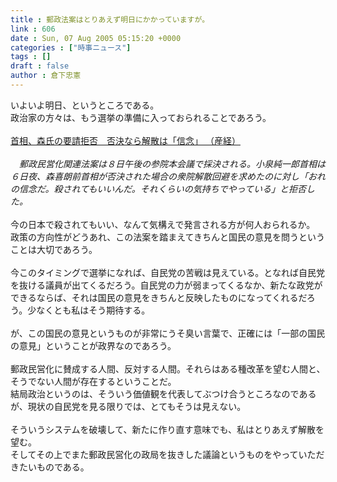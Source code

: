 ```yaml
---
title : 郵政法案はとりあえず明日にかかっていますが。
link : 606
date : Sun, 07 Aug 2005 05:15:20 +0000
categories : ["時事ニュース"]
tags : []
draft : false
author : 倉下忠憲
---
```


いよいよ明日、というところである。<BR>政治家の方々は、もう選挙の準備に入っておられることであろう。<BR><BR><A HREF="http://www.sankei.co.jp/news/050806/sei093.htm" TARGET="_blank">首相、森氏の要請拒否　否決なら解散は「信念」 （産経）</A><BR><BR>　<I>郵政民営化関連法案は８日午後の参院本会議で採決される。小泉純一郎首相は６日夜、森喜朗前首相が否決された場合の衆院解散回避を求めたのに対し「おれの信念だ。殺されてもいいんだ。それくらいの気持ちでやっている」と拒否した。</I><BR><BR>今の日本で殺されてもいい、なんて気構えで発言される方が何人おられるか。<BR>政策の方向性がどうあれ、この法案を踏まえてきちんと国民の意見を問うということは大切であろう。<BR><BR>今このタイミングで選挙になれば、自民党の苦戦は見えている。となれば自民党を抜ける議員が出てくるだろう。自民党の力が弱まってくるなか、新たな政党ができるならば、それは国民の意見をきちんと反映したものになってくれるだろう。少なくとも私はそう期待する。<BR><BR>が、この国民の意見というものが非常にうそ臭い言葉で、正確には「一部の国民の意見」ということが政界なのであろう。<BR><BR>郵政民営化に賛成する人間、反対する人間。それらはある種改革を望む人間と、そうでない人間が存在するということだ。<BR>結局政治というのは、そういう価値観を代表してぶつけ合うところなのであるが、現状の自民党を見る限りでは、とてもそうは見えない。<BR><BR>そういうシステムを破壊して、新たに作り直す意味でも、私はとりあえず解散を望む。<BR>そしてその上でまた郵政民営化の政局を抜きした議論というものをやっていただきたいものである。<br><br>
